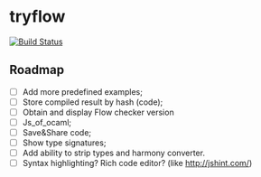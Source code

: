 # tryflow

[![Build Status](https://travis-ci.org/unknownexception/tryflow.svg)](https://travis-ci.org/unknownexception/tryflow)

## Roadmap

- [ ] Add more predefined examples;
- [ ] Store compiled result by hash (code);
- [ ] Obtain and display Flow checker version
- [ ] Js_of_ocaml;
- [ ] Save&Share code;
- [ ] Show type signatures;
- [ ] Add ability to strip types and harmony converter.
- [ ] Syntax highlighting? Rich code editor? (like http://jshint.com/)
